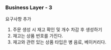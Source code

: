 ### Business Layer - 3

요구사항 추가

1. 주문 생성 시 재고 확인 및 개수 차감 후 생성하기
2. 재고는 상품 번호를 가진다.
3. 재고와 관련 있는 상품 타입은 병 음료, 베이커리다.